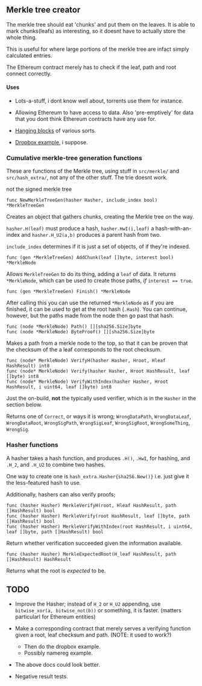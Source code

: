 ## Merkle tree creator
The merkle tree should eat 'chunks' and put them on the leaves. It is able to
mark chunks(leafs) as interesting, so it doesnt have to actually store the whole thing.

This is useful for where large portions of the merkle tree are infact simply
calculated entries.

The Ethereum contract merely has to check if the leaf, path and root connect
correctly.

#### Uses

* Lots-a-stuff, i dont know well about, torrents use them for instance.

* Allowing Ethereum to have access to data. Also 'pre-emptively' for data that
  you dont think Ethereum contracts have any use for.

* [Hanging blocks](http://o-jasper.github.io/blog/2014/06/03/hanging_blocks.html)
  of various sorts.

* [Dropbox example](https://github.com/jorisbontje/cll-sim/blob/master/examples/decentralized-dropbox.cll), i suppose.

### Cumulative merkle-tree generation functions
These are functions of the Merkle tree, using stuff in `src/merkle/`
and `src/hash_extra/`, not any of the other stuff. The trie doesnt work.

not the signed merkle tree

    func NewMerkleTreeGen(hasher Hasher, include_index bool) *MerkleTreeGen
    
Creates an object that gathers chunks, creating the Merkle tree on the way.

`hasher.H(leaf)` must produce a hash, `hasher.HwI(i,leaf)` a hash-with-an-index
and `hasher.H_U2(a,b)` produces a parent hash from two.

`include_index` determines if it is just a set of objects, of if they're indexed.

    func (gen *MerkleTreeGen) AddChunk(leaf []byte, interest bool) *MerkleNode
    
Allows `MerkleTreeGen` to do its thing, adding a `leaf` of data. 
It returns `*MerkleNode`, which can be used to create those paths, *if*
`interest == true`.

    func (gen *MerkleTreeGen) Finish() *MerkleNode

After calling this you can use the returned `*MerkleNode` as if you are
finished, it can be used to get at the root hash (`.Hash`). You can continue, 
however, but the paths made from the node then go past that hash.

    func (node *MerkleNode) Path() [][sha256.Size]byte
    func (node *MerkleNode) ByteProof() [][sha256.Size]byte
    
Makes a path from a merkle node to the top, so that it can be proven that the
checksum of the a leaf corresponds to the root checksum.

    func (node* MerkleNode) VerifyH(hasher Hasher, Hroot, Hleaf HashResult) int8
    func (node* MerkleNode) Verify(hasher Hasher, Hroot HashResult, leaf []byte) int8
    func (node* MerkleNode) VerifyWithIndex(hasher Hasher, Hroot HashResult, i uint64, leaf []byte) int8

Just the on-build, **not** the typically used verifier, which is in the `Hasher` in
the section below.

Returns one of `Correct`, or ways it is wrong; 	`WrongDataPath`, `WrongDataLeaf`,
`WrongDataRoot`, `WrongSigPath`, `WrongSigLeaf`, `WrongSigRoot`, `WrongSomeThing`,
`WrongSig`.

### Hasher functions
A hasher takes a hash function, and produces `.H()`, `.HwI`, for hashing, and
`.H_2`, and `.H_U2` to combine two hashes.

One way to create one is `hash_extra.Hasher{sha256.New()}` i.e. just give it the
less-featured hash to use.

Additionally, hashers can also verify proofs;

    func (hasher Hasher) MerkleVerifyH(root, Hleaf HashResult, path []HashResult) bool
    func (hasher Hasher) MerkleVerify(root HashResult, leaf []byte, path []HashResult) bool
    func (hasher Hasher) MerkleVerifyWithIndex(root HashResult, i uint64, leaf []byte, path []HashResult) bool

Return whether verification succeeded given the information available.

    func (hasher Hasher) MerkleExpectedRoot(H_leaf HashResult, path []HashResult) HashResult

Returns what the root is *expected* to be.

## TODO

* Improve the Hasher; instead of `H_2` or `H_U2` appending,
  use `bitwise_xor(a, bitwise_not(b))` or something, it is faster.
  (matters particularl for Ethereum entities)

* Make a corresponding contract that merely serves a verifying function given a
  root, leaf checksum and path. (NOTE: it used to work?)
 
  + Then do the dropbox example.
  + Possibly namereg example.

* The above docs could look better.
* Negative result tests.
